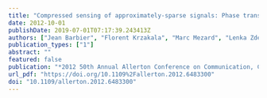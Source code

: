 ```yaml
---
title: "Compressed sensing of approximately-sparse signals: Phase transitions and optimal reconstruction"
date: 2012-10-01
publishDate: 2019-07-01T07:17:39.243413Z
authors: ["Jean Barbier", "Florent Krzakala", "Marc Mezard", "Lenka Zdeborova"]
publication_types: ["1"]
abstract: ""
featured: false
publication: "*2012 50th Annual Allerton Conference on Communication, Control, and Computing (Allerton)*"
url_pdf: "https://doi.org/10.1109%2Fallerton.2012.6483300"
doi: "10.1109/allerton.2012.6483300"
---
```


